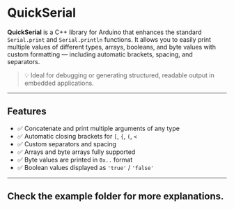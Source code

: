 # QuickSerial

**QuickSerial** is a C++ library for Arduino that enhances the standard `Serial.print` and `Serial.println` functions. It allows you to easily print multiple values of different types, arrays, booleans, and byte values with custom formatting — including automatic brackets, spacing, and separators.

> 💡 Ideal for debugging or generating structured, readable output in embedded applications.

---

## Features

- ✅ Concatenate and print multiple arguments of any type
- ✅ Automatic closing brackets for `[`, `{`, `(`, `<`
- ✅ Custom separators and spacing
- ✅ Arrays and byte arrays fully supported
- ✅ Byte values are printed in `0x..` format
- ✅ Boolean values displayed as `'true'` / `'false'`

---

## Check the example folder for more explanations.
